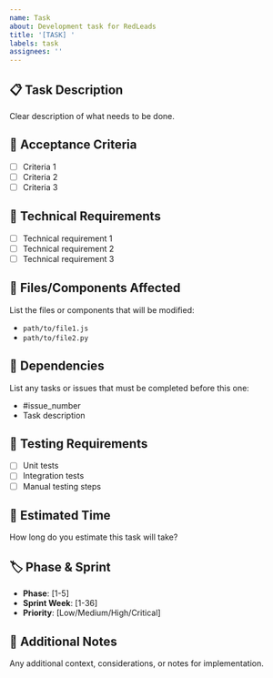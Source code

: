 ```yaml
---
name: Task
about: Development task for RedLeads
title: '[TASK] '
labels: task
assignees: ''
---
```


## 📋 Task Description
Clear description of what needs to be done.

## 🎯 Acceptance Criteria
- [ ] Criteria 1
- [ ] Criteria 2
- [ ] Criteria 3

## 🔧 Technical Requirements
- [ ] Technical requirement 1
- [ ] Technical requirement 2
- [ ] Technical requirement 3

## 📁 Files/Components Affected
List the files or components that will be modified:
- `path/to/file1.js`
- `path/to/file2.py`

## 🔗 Dependencies
List any tasks or issues that must be completed before this one:
- #issue_number
- Task description

## 🧪 Testing Requirements
- [ ] Unit tests
- [ ] Integration tests
- [ ] Manual testing steps

## 📅 Estimated Time
How long do you estimate this task will take?

## 🏷️ Phase & Sprint
- **Phase**: [1-5]
- **Sprint Week**: [1-36]
- **Priority**: [Low/Medium/High/Critical]

## 📝 Additional Notes
Any additional context, considerations, or notes for implementation.
